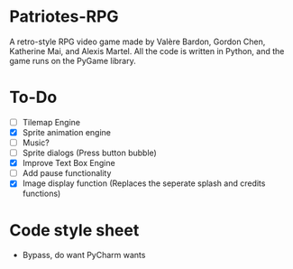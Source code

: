 # Patriotes-RPG
A retro-style RPG video game made by Valère Bardon, Gordon Chen, Katherine Mai, and Alexis Martel. All the code is written in Python, and the game runs on the PyGame library.  

# To-Do
- [ ] Tilemap Engine
- [X] Sprite animation engine
- [ ] Music?
- [ ] Sprite dialogs (Press button bubble)
- [x] Improve Text Box Engine
- [ ] Add pause functionality
- [x] Image display function (Replaces the seperate splash and credits functions)

# Code style sheet
- Bypass, do want PyCharm wants
